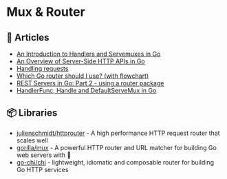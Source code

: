 # Mux & Router

## 📕 Articles
- [An Introduction to Handlers and Servemuxes in Go](https://www.alexedwards.net/blog/an-introduction-to-handlers-and-servemuxes-in-go)
- [An Overview of Server-Side HTTP APIs in Go](https://betterprogramming.pub/overview-of-server-side-http-apis-in-go-44f052737e4b)
- [Handling requests](https://livebook.manning.com/book/go-web-programming/chapter-3/1)
- [Which Go router should I use? (with flowchart)](https://www.alexedwards.net/blog/which-go-router-should-i-use)
- [REST Servers in Go: Part 2 - using a router package](https://eli.thegreenplace.net/2021/rest-servers-in-go-part-2-using-a-router-package/)
- [HandlerFunc, Handle and DefaultServeMux in Go](https://echorand.me/posts/golang-dissecting-listen-and-serve/)
## 📦 Libraries
- [julienschmidt/httprouter](https://github.com/julienschmidt/httprouter) - A high performance HTTP request router that scales well
- [gorilla/mux](https://github.com/gorilla/mux) - A powerful HTTP router and URL matcher for building Go web servers with 🦍
- [go-chi/chi](https://github.com/go-chi/chi) - lightweight, idiomatic and composable router for building Go HTTP services